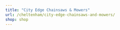 ```yaml
---
title: "City Edge Chainsaws & Mowers"
url: /cheltenham/city-edge-chainsaws-and-mowers/
shop: shop
---
```

